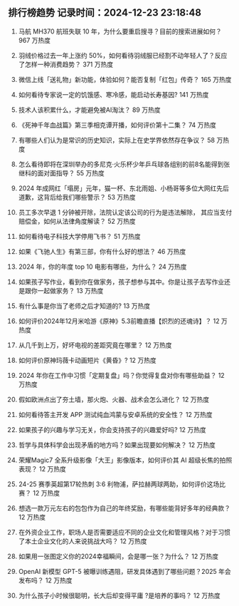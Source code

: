 
## 排行榜趋势 记录时间：2024-12-23 23:18:48
  
  1. 马航 MH370 航班失联 10 年，为什么要重启搜寻？目前的搜索进展如何？ 967 万热度
    
  2. 羽绒价格过去一年上涨约 50%，如何看待羽绒服已经割不动年轻人了？反应了怎样一种消费趋势？ 371 万热度
    
  3. 微信上线「送礼物」新功能，体验如何？能否复制「红包」传奇？ 165 万热度
    
  4. 如何看待专家说一定的饥饿感、寒冷感，能启动长寿基因? 141 万热度
    
  5. 技术人该积累什么，才能避免被AI淘汰？ 89 万热度
    
  6. 《死神千年血战篇》第三季相克谭开播，如何评价第十二集？ 74 万热度
    
  7. 有哪些人们认为是常识的历史知识，实际上在史学界依然存在争议？ 58 万热度
    
  8. 怎么看待即将在深圳举办的多尼克·火乐杯少年乒乓球各组别的前8名能得到张继科的面对面指导？ 55 万热度
    
  9. 2024 年成网红「塌房」元年，猫一杯、东北雨姐、小杨哥等多位大网红先后道歉，这背后给我们哪些警示？ 53 万热度
    
  10. 员工多次早退 1 分钟被开除，法院认定该公司的行为是违法解除， 其应当支付赔偿金，如何从法律角度解读？ 52 万热度
    
  11. 如何看待电子科技大学停用飞书？ 51 万热度
    
  12. 如果《飞驰人生》有第三部，你有什么好的想法？ 46 万热度
    
  13. 2024 年，你的年度 top 10 电影有哪些，为什么？ 24 万热度
    
  14. 如果孩子写作业，看到你在做家务，孩子想参与其中。你是让孩子去写作业还是跟你一起做家务？ 13 万热度
    
  15. 有什么事是你当了老师之后才知道的? 13 万热度
    
  16. 如何评价2024年12月米哈游《原神》5.3前瞻直播【炽烈的还魂诗】？ 12 万热度
    
  17. 从几千到上万，好坏电视的差距究竟在哪里？ 12 万热度
    
  18. 如何评价原神玛薇卡动画短片《黄昏》? 12 万热度
    
  19. 2024 年你在工作中习惯「定期复盘」吗？你觉得复盘对你有哪些助益？ 12 万热度
    
  20. 假如欧洲点出了夯土墙，那火炮、火器、战术会怎么进化？ 12 万热度
    
  21. 如何看待答主开发 APP 测试纯血鸿蒙与安卓系统的安全性？ 12 万热度
    
  22. 如果孩子的兴趣与学习无关，你会支持孩子的兴趣爱好吗? 12 万热度
    
  23. 哲学与具体科学会出现矛盾的地方吗？如果出现要如何解决？ 12 万热度
    
  24. 荣耀Magic7 全系升级影像「大王」影像版本，如何评价其 AI 超级长焦的拍照表现？ 12 万热度
    
  25. 24-25 赛季英超第17轮热刺 3:6 利物浦，萨拉赫两球两助，如何评价这场比赛？ 12 万热度
    
  26. 想选一款万元左右的包包作为自己的年终奖励，有哪些能背好多年的经典款？ 12 万热度
    
  27. 在外资企业工作，职场人是否需要适应不同的企业文化和管理风格？对于习惯了本土企业文化的人来说挑战大吗？ 12 万热度
    
  28. 如果用一张图定义你的2024幸福瞬间，会是哪一张？为什么？ 12 万热度
    
  29. OpenAI 新模型 GPT-5 被曝训练遇阻，研发具体遇到了哪些问题？2025 年会发布吗？ 12 万热度
    
  30. 为什么孩子小时候很聪明，长大后却变得平庸 ​?是培养的事吗？ 12 万热度
    
